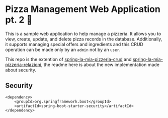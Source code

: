 # Pizza Management Web Application pt. 2  :pizza:

This is a sample web application to help manage a pizzeria. It allows you to view, create, update, and delete pizza records in the database. Additionally, it supports managing special offers and ingredients and this CRUD operation can be made only by an `admin` not by an `user`.

This repo is the extention of [spring-la-mia-pizzeria-crud](https://github.com/RixTerreny/spring-la-mia-pizzeria-crud) and [spring-la-mia-pizzeria-relazioni](https://github.com/RixTerreny/spring-la-mia-pizzeria-relazioni), the readme here is about the new implementation made about security.

## Security

```
<dependency>
    <groupId>org.springframework.boot</groupId>
    <artifactId>spring-boot-starter-security</artifactId>
</dependency>
```

